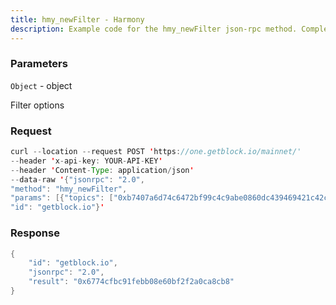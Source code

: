 ```yaml
---
title: hmy_newFilter - Harmony
description: Example code for the hmy_newFilter json-rpc method. Сomplete guide on how to use hmy_newFilter json-rpc in GetBlock.io Web3 documentation.
---
```


### Parameters


`Object` - object

Filter options

### Request

``` java
curl --location --request POST 'https://one.getblock.io/mainnet/' 
--header 'x-api-key: YOUR-API-KEY' 
--header 'Content-Type: application/json' 
--data-raw '{"jsonrpc": "2.0",
"method": "hmy_newFilter",
"params": [{"topics": ["0xb7407a6d74c6472bf99c4c9abe0860dc439469421c42c060639733b2309b05c7"]}],
"id": "getblock.io"}'
```

###  Response

``` java
{
    "id": "getblock.io",
    "jsonrpc": "2.0",
    "result": "0x6774cfbc91febb08e60bf2f2a0ca8cb8"
}
```

